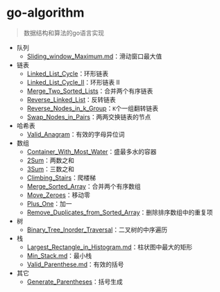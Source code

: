 # go-algorithm

> 数据结构和算法的go语言实现


* 队列
  * [Sliding_window_Maximum.md](https://github.com/damiony/go-algorithm/blob/master/queue/Sliding_window_Maximum.md)：滑动窗口最大值
* 链表
  * [Linked_List_Cycle](https://github.com/damiony/go-algorithm/blob/master/linked_list/Linked_List_Cycle.md)：环形链表
  * [Linked_List_Cycle_II](https://github.com/damiony/go-algorithm/blob/master/linked_list/Linked_List_Cycle_II.md)：环形链表 II
  * [Merge_Two_Sorted_Lists](https://github.com/damiony/go-algorithm/blob/master/linked_list/Merge_Two_Sorted_Lists.md)：合并两个有序链表
  * [Reverse_Linked_List](https://github.com/damiony/go-algorithm/blob/master/linked_list/Reverse_Linked_List.md)：反转链表
  * [Reverse_Nodes_in_k_Group](https://github.com/damiony/go-algorithm/blob/master/linked_list/Reverse_Nodes_in_k_Group.md)：`K`个一组翻转链表
  * [Swap_Nodes_in_Pairs](https://github.com/damiony/go-algorithm/blob/master/linked_list/Swap_Nodes_in_Pairs.md)：两两交换链表的节点
* 哈希表
  - [Valid_Anagram](https://github.com/damiony/go-algorithm/blob/master/hash/Valid_Anagram.md)：有效的字母异位词
* 数组
  * [Container_With_Most_Water](https://github.com/damiony/go-algorithm/blob/master/list/Container_With_Most_Water.md)：盛最多水的容器
  * [2Sum](https://github.com/damiony/go-algorithm/blob/master/list/2Sum.md)：两数之和
  * [3Sum](https://github.com/damiony/go-algorithm/blob/master/list/3Sum.md)：三数之和
  * [Climbing_Stairs](https://github.com/damiony/go-algorithm/blob/master/list/Climbing_Stairs.md)：爬楼梯
  * [Merge_Sorted_Array](https://github.com/damiony/go-algorithm/blob/master/list/Merge_Sorted_Array.md)：合并两个有序数组
  * [Move_Zeroes](https://github.com/damiony/go-algorithm/blob/master/list/Move_Zeroes.md)：移动零
  * [Plus_One](https://github.com/damiony/go-algorithm/blob/master/list/Plus_One.md)：加一
  * [Remove_Duplicates_from_Sorted_Array](https://github.com/damiony/go-algorithm/blob/master/list/Remove_Duplicates_from_Sorted_Array.md)：删除排序数组中的重复项
* 树
  * [Binary_Tree_Inorder_Traversal](https://github.com/damiony/go-algorithm/blob/master/tree/Binary_Tree_Inorder_Traversal.md)：二叉树的中序遍历
* 栈
  * [Largest_Rectangle_in_Histogram.md](https://github.com/damiony/go-algorithm/blob/master/stack/Largest_Rectangle_in_Histogram.md)：柱状图中最大的矩形
  * [Min_Stack.md](https://github.com/damiony/go-algorithm/blob/master/stack/Min_Stack.md)：最小栈
  * [Valid_Parenthese.md](https://github.com/damiony/go-algorithm/blob/master/stack/Valid_Parenthese.md)：有效的括号
* 其它
  - [Generate_Parentheses](https://github.com/damiony/go-algorithm/blob/master/other/Generate_Parentheses.md)：括号生成

